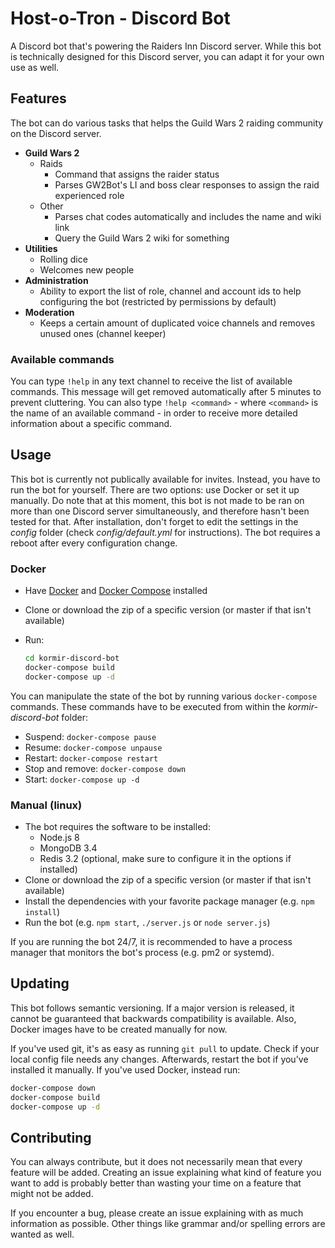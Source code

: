 # Host-o-Tron - Discord Bot
A Discord bot that's powering the Raiders Inn Discord server.
While this bot is technically designed for this Discord server, you can adapt it for your own use as well.

## Features
The bot can do various tasks that helps the Guild Wars 2 raiding community on the Discord server.
 - **Guild Wars 2**
   - Raids
     - Command that assigns the raider status
     - Parses GW2Bot's LI and boss clear responses to assign the raid experienced role
   - Other
     - Parses chat codes automatically and includes the name and wiki link
     - Query the Guild Wars 2 wiki for something
 - **Utilities**
   - Rolling dice
   - Welcomes new people
 - **Administration**
   - Ability to export the list of role, channel and account ids to help configuring the bot (restricted by permissions by default)
 - **Moderation**
   - Keeps a certain amount of duplicated voice channels and removes unused ones (channel keeper)

### Available commands
You can type `!help` in any text channel to receive the list of available commands.
This message will get removed automatically after 5 minutes to prevent cluttering.
You can also type `!help <command>` - where `<command>` is the name of an available command - in order to receive more detailed information about a specific command.

## Usage
This bot is currently not publically available for invites. Instead, you have to run the bot for yourself.
There are two options: use Docker or set it up manually.
Do note that at this moment, this bot is not made to be ran on more than one Discord server simultaneously, and therefore hasn't been tested for that.
After installation, don't forget to edit the settings in the *config* folder (check *config/default.yml* for instructions).
The bot requires a reboot after every configuration change.

### Docker
 - Have [Docker](https://docs.docker.com/engine/installation/) and [Docker Compose](https://github.com/docker/compose/releases) installed
 - Clone or download the zip of a specific version (or master if that isn't available)
 - Run:
   
   ```bash
   cd kormir-discord-bot
   docker-compose build
   docker-compose up -d
   ```

You can manipulate the state of the bot by running various `docker-compose` commands.
These commands have to be executed from within the *kormir-discord-bot* folder:
 - Suspend: `docker-compose pause`
 - Resume: `docker-compose unpause`
 - Restart: `docker-compose restart`
 - Stop and remove: `docker-compose down`
 - Start: `docker-compose up -d`

### Manual (linux)
 - The bot requires the software to be installed:
   - Node.js 8
   - MongoDB 3.4
   - Redis 3.2 (optional, make sure to configure it in the options if installed)
 - Clone or download the zip of a specific version (or master if that isn't available)
 - Install the dependencies with your favorite package manager (e.g. `npm install`)
 - Run the bot (e.g. `npm start`, `./server.js` or `node server.js`)

If you are running the bot 24/7, it is recommended to have a process manager that monitors the bot's process (e.g. pm2 or systemd).

## Updating
This bot follows semantic versioning.
If a major version is released, it cannot be guaranteed that backwards compatibility is available.
Also, Docker images have to be created manually for now.

If you've used git, it's as easy as running `git pull` to update.
Check if your local config file needs any changes.
Afterwards, restart the bot if you've installed it manually.
If you've used Docker, instead run:
```bash
docker-compose down
docker-compose build
docker-compose up -d
```

## Contributing
You can always contribute, but it does not necessarily mean that every feature will be added.
Creating an issue explaining what kind of feature you want to add is probably better than wasting your time on a feature that might not be added. 

If you encounter a bug, please create an issue explaining with as much information as possible.
Other things like grammar and/or spelling errors are wanted as well.
